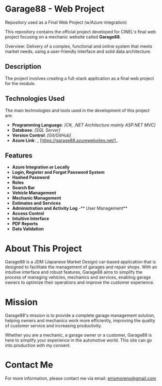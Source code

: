# Garage88 - Web Project

Repository used as a Final Web Project (w/Azure integration)

This repository contains the official project developed for CINEL's final web project focusing on a mechanic website called **Garage88**.

Overview:
Delivery of a complex, functional and online system that meets market needs, using a user-friendly interface and solid data architecture.

## Description

The project involves creating a full-stack application as a final web project for the module.

## Technologies Used

The main technologies and tools used in the development of this project are:

- **Programming Language**: _[C#, .NET Architecture mainly ASP.NET MVC]_
- **Database**: _[SQL Server]_
- **Version Control**: _[Git/GitHub]_
- **Azure Link**: _ [https://garage88.azurewebsites.net/]_

## Features

- **Azure Integration or Locally**
- **Login, Register and Forgot Password System**
- **Hashed Password**
- **Roles**
- **Search Bar**
- **Vehicle Management**
- **Mechanic Management**
- **Estimates and Services**
- **Administration and Activity Log**
-** User Management**
- **Access Control**
- **Intuitive Interface**
- **PDF Reports**
- **Data Validation**

# About This Project
Garage88 is a JDM (Japanese Market Design) car-based application that is designed to facilitate the management of garages and repair shops. With an intuitive interface and robust features, Garage88 aims to simplify the process of managing vehicles, mechanics and services, enabling garage owners to optimize their operations and improve the customer experience.

# Mission
Garage88's mission is to provide a complete garage management solution, helping owners and mechanics work more efficiently, improving the quality of customer service and increasing productivity.

Whether you are a mechanic, a garage owner or a customer, Garage88 is here to simplify your experience in the automotive world. This site can go into production with my consent.

# Contact Me
For more information, please contact me via email: emsmoreno@gmail.com
